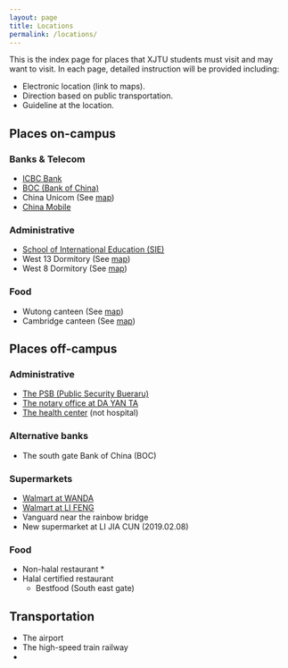 ```yaml
---
layout: page
title: Locations
permalink: /locations/
---
```

This is the index page for places that XJTU students must visit and may want to visit. In each page, detailed instruction will be provided including: 
* Electronic location (link to maps).
* Direction based on public transportation.
* Guideline at the location.

## Places on-campus 
### Banks & Telecom
* [ICBC Bank](xjtu-icbc)
* [BOC (Bank of China)](xjtu-boc)
* China Unicom (See [map](maps))
* [China Mobile](xjtu-china-mobile)

### Administrative
* [School of International Education (SIE)](xjtu-sie)
* West 13 Dormitory (See [map](maps))
* West 8 Dormitory (See [map](maps))

### Food
* Wutong canteen (See [map](maps))
* Cambridge canteen (See [map](maps))

## Places off-campus
### Administrative 
* [The PSB (Public Security Bueraru)](the-psb)
* [The notary office at DA YAN TA](notary-office)
* [The health center](healthcare-center) (not hospital)
  
### Alternative banks
* The south gate Bank of China (BOC)

### Supermarkets
* [Walmart at WANDA](wanda-walmart)
* [Walmart at LI FENG](lifeng-walmart)
* Vanguard near the rainbow bridge
* New supermarket at LI JIA CUN (2019.02.08)

### Food
* Non-halal restaurant
  * 
* Halal certified restaurant
  * Bestfood (South east gate)

## Transportation 
* The airport 
* The high-speed train railway
* 
